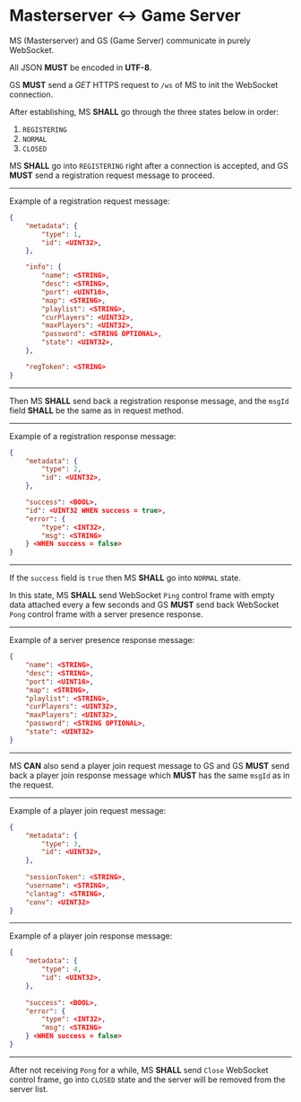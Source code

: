 # Masterserver <-> Game Server

MS (Masterserver) and GS (Game Server) communicate in purely WebSocket.

All JSON **MUST** be encoded in **UTF-8**.

GS **MUST** send a *GET* HTTPS request to `/ws` of MS to init the WebSocket connection.

After establishing, MS **SHALL** go through the three states below in order:

1. `REGISTERING`
2. `NORMAL`
3. `CLOSED`

MS **SHALL** go into `REGISTERING` right after a connection is accepted, and GS **MUST** send a registration request message to proceed.

---
Example of a registration request message:
```json
{
    "metadata": {
        "type": 1,
        "id": <UINT32>,
    },

    "info": {
        "name": <STRING>,
        "desc": <STRING>,
        "port": <UINT16>,
        "map": <STRING>,
        "playlist": <STRING>,
        "curPlayers": <UINT32>,
        "maxPlayers": <UINT32>,
        "password": <STRING OPTIONAL>,
        "state": <UINT32>,
    },

    "regToken": <STRING>
}
```
---

Then MS **SHALL** send back a registration response message, and the `msgId` field **SHALL** be the same as in request method.

---
Example of a registration response message:
```json
{
    "metadata": {
        "type": 2,
        "id": <UINT32>,
    },

    "success": <BOOL>,
    "id": <UINT32 WHEN success = true>,
    "error": {
        "type": <INT32>,
        "msg": <STRING>
    } <WHEN success = false>
}
```
---

If the `success` field is `true` then MS **SHALL** go into `NORMAL` state.

In this state, MS **SHALL** send WebSocket `Ping` control frame with empty data attached every a few seconds and GS **MUST** send back WebSocket `Pong` control frame with a server presence response.

---
Example of a server presence response message:
```json
{
    "name": <STRING>,
    "desc": <STRING>,
    "port": <UINT16>,
    "map": <STRING>,
    "playlist": <STRING>,
    "curPlayers": <UINT32>,
    "maxPlayers": <UINT32>,
    "password": <STRING OPTIONAL>,
    "state": <UINT32>
}
```
---

MS **CAN** also send a player join request message to GS and GS **MUST** send back a player join response message which **MUST** has the same `msgId` as in the request.

---
Example of a player join request message:
```json
{
    "metadata": {
        "type": 3,
        "id": <UINT32>,
    },
    
    "sessionToken": <STRING>,
    "username": <STRING>,
    "clantag": <STRING>,
    "conv": <UINT32>
}
```
---
Example of a player join response message:
```json
{
    "metadata": {
        "type": 4,
        "id": <UINT32>,
    },
    
    "success": <BOOL>,
    "error": {
        "type": <INT32>,
        "msg": <STRING>
    } <WHEN success = false>
}
```
---

After not receiving `Pong` for a while, MS **SHALL** send `Close` WebSocket control frame, go into `CLOSED` state and the server will be removed from the server list.
